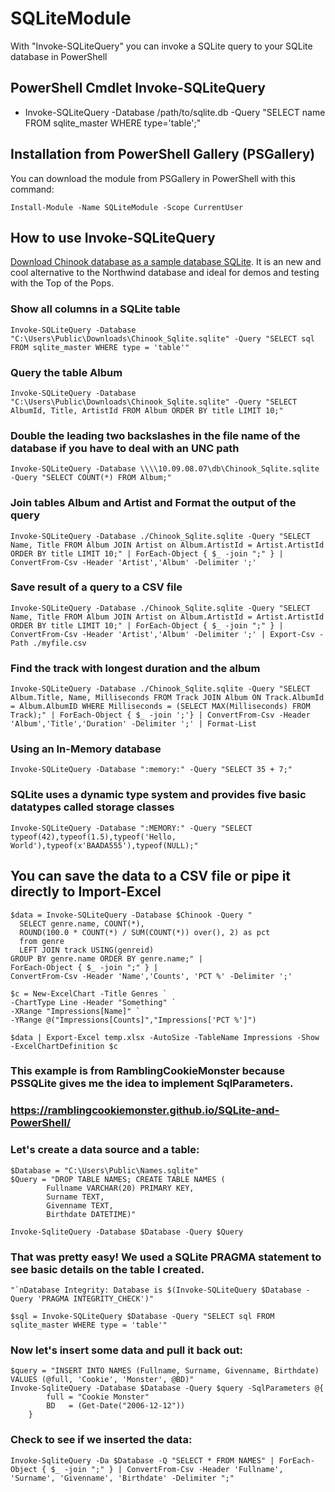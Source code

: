 # SQLiteModule
With "Invoke-SQLiteQuery" you can invoke a SQLite query to your SQLite database in PowerShell


PowerShell Cmdlet Invoke-SQLiteQuery
------------------------------------

* Invoke-SQLiteQuery -Database /path/to/sqlite.db -Query "SELECT name FROM sqlite_master WHERE type='table';"


Installation from PowerShell Gallery (PSGallery)
------------------------------------------------

You can download the module from PSGallery in PowerShell with this command:

```Install-Module -Name SQLiteModule -Scope CurrentUser```

How to use Invoke-SQLiteQuery
-----------------------------

[Download Chinook database as a sample database SQLite](https://github.com/lerocha/chinook-database/blob/master/ChinookDatabase/DataSources/Chinook_Sqlite.sqlite). It is an new and cool alternative to the Northwind database and ideal for demos and testing with the Top of the Pops.

### Show all columns in a SQLite table

```
Invoke-SQLiteQuery -Database "C:\Users\Public\Downloads\Chinook_Sqlite.sqlite" -Query "SELECT sql FROM sqlite_master WHERE type = 'table'"
 ```
 
### Query the table Album

``` 
Invoke-SQLiteQuery -Database "C:\Users\Public\Downloads\Chinook_Sqlite.sqlite" -Query "SELECT AlbumId, Title, ArtistId FROM Album ORDER BY title LIMIT 10;"
```

### Double the leading two backslashes in the file name of the database if you have to deal with an UNC path

```
Invoke-SQLiteQuery -Database \\\\10.09.08.07\db\Chinook_Sqlite.sqlite -Query "SELECT COUNT(*) FROM Album;"
```

### Join tables Album and Artist and Format the output of the query
```
Invoke-SQLiteQuery -Database ./Chinook_Sqlite.sqlite -Query "SELECT Name, Title FROM Album JOIN Artist on Album.ArtistId = Artist.ArtistId ORDER BY title LIMIT 10;" | ForEach-Object { $_ -join ";" } | ConvertFrom-Csv -Header 'Artist','Album' -Delimiter ';'
```

### Save result of a query to a CSV file

```
Invoke-SQLiteQuery -Database ./Chinook_Sqlite.sqlite -Query "SELECT Name, Title FROM Album JOIN Artist on Album.ArtistId = Artist.ArtistId ORDER BY title LIMIT 10;" | ForEach-Object { $_ -join ";" } | ConvertFrom-Csv -Header 'Artist','Album' -Delimiter ';' | Export-Csv -Path ./myfile.csv
```

### Find the track with longest duration and the album
```
Invoke-SQLiteQuery -Database ./Chinook_Sqlite.sqlite -Query "SELECT Album.Title, Name, Milliseconds FROM Track JOIN Album ON Track.AlbumId = Album.AlbumID WHERE Milliseconds = (SELECT MAX(Milliseconds) FROM Track);" | ForEach-Object { $_ -join ';'} | ConvertFrom-Csv -Header 'Album','Title','Duration' -Delimiter ';' | Format-List
```

### Using an In-Memory database

```
Invoke-SQLiteQuery -Database ":memory:" -Query "SELECT 35 + 7;"
```

### SQLite uses a dynamic type system and provides five basic datatypes called storage classes

```
Invoke-SQLiteQuery -Database ":MEMORY:" -Query "SELECT typeof(42),typeof(1.5),typeof('Hello, World'),typeof(x'BAADA555'),typeof(NULL);"
```

## You can save the data to a CSV file or pipe it directly to Import-Excel
```
$data = Invoke-SQLiteQuery -Database $Chinook -Query "
  SELECT genre.name, COUNT(*),
  ROUND(100.0 * COUNT(*) / SUM(COUNT(*)) over(), 2) as pct
  from genre
  LEFT JOIN track USING(genreid)
GROUP BY genre.name ORDER BY genre.name;" | 
ForEach-Object { $_ -join ";" } | 
ConvertFrom-Csv -Header 'Name','Counts', 'PCT %' -Delimiter ';'

$c = New-ExcelChart -Title Genres `
-ChartType Line -Header "Something" `
-XRange "Impressions[Name]" `
-YRange @("Impressions[Counts]","Impressions['PCT %']")

$data | Export-Excel temp.xlsx -AutoSize -TableName Impressions -Show -ExcelChartDefinition $c
```

### This example is from RamblingCookieMonster because PSSQLite gives me the idea to implement SqlParameters.
### https://ramblingcookiemonster.github.io/SQLite-and-PowerShell/

### Let's create a data source and a table:

```
$Database = "C:\Users\Public\Names.sqlite"
$Query = "DROP TABLE NAMES; CREATE TABLE NAMES (
        Fullname VARCHAR(20) PRIMARY KEY,
        Surname TEXT,
        Givenname TEXT,
        Birthdate DATETIME)"

Invoke-SqliteQuery -Database $Database -Query $Query 
```

### That was pretty easy! We used a SQLite PRAGMA statement to see basic details on the table I created.

```
"`nDatabase Integrity: Database is $(Invoke-SQLiteQuery $Database -Query 'PRAGMA INTEGRITY_CHECK')"

$sql = Invoke-SQLiteQuery $Database -Query "SELECT sql FROM sqlite_master WHERE type = 'table'"
```

### Now let's insert some data and pull it back out:

```
$query = "INSERT INTO NAMES (Fullname, Surname, Givenname, Birthdate) VALUES (@full, 'Cookie', 'Monster', @BD)"                  
Invoke-SqliteQuery -Database $Database -Query $query -SqlParameters @{
        full = "Cookie Monster"
        BD   = (Get-Date("2006-12-12"))
    } 
```

### Check to see if we inserted the data:

```
Invoke-SqliteQuery -Da $Database -Q "SELECT * FROM NAMES" | ForEach-Object { $_ -join ";" } | ConvertFrom-Csv -Header 'Fullname', 'Surname', 'Givenname', 'Birthdate' -Delimiter ";" 
```
